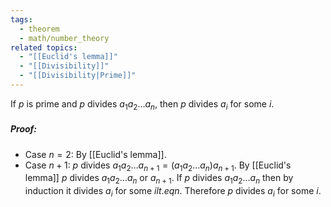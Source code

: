 ```yaml
---
tags:
  - theorem
  - math/number_theory
related topics:
  - "[[Euclid's lemma]]"
  - "[[Divisibility]]"
  - "[[Divisibility|Prime]]"
---
```

If $p$ is prime and $p$ divides $a_1 a_2 \dots a_n$, then $p$ divides $a_i$ for some $i$.
##### Proof:
- Case $n=2$:
	By [[Euclid's lemma]].
- Case $n+1$:
	$p$ divides $a_1 a_2 \dots a_{n+1}=(a_1 a_2 \dots a_n)a_{n+1}$. By [[Euclid's lemma]] $p$ divides $a_1 a_2 \dots a_n$ or $a_{n+1}$. If $p$ divides $a_1 a_2 \dots a_n$ then by induction it divides $a_i$ for some $i lt.eq n$.
Therefore $p$ divides $a_i$ for some $i$.